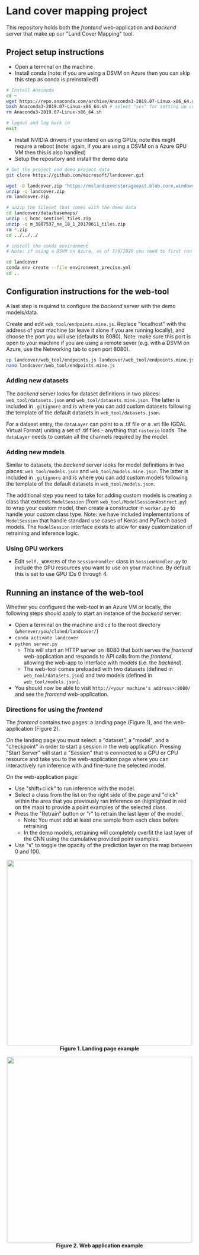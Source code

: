 # Land cover mapping project

This repository holds both the _frontend_ web-application and _backend_ server that make up our "Land Cover Mapping" tool.


## Project setup instructions

- Open a terminal on the machine
- Install conda (note: if you are using a DSVM on Azure then you can skip this step as conda is preinstalled!)

```bash
# Install Anaconda
cd ~
wget https://repo.anaconda.com/archive/Anaconda3-2019.07-Linux-x86_64.sh
bash Anaconda3-2019.07-Linux-x86_64.sh # select "yes" for setting up conda init
rm Anaconda3-2019.07-Linux-x86_64.sh

# logout and log back in
exit
```

- Install NVIDIA drivers if you intend on using GPUs; note this might require a reboot (note: again, if you are using a DSVM on a Azure GPU VM then this is also handled)
- Setup the repository and install the demo data

```bash
# Get the project and demo project data
git clone https://github.com/microsoft/landcover.git

wget -O landcover.zip "https://mslandcoverstorageeast.blob.core.windows.net/web-tool-data/landcover.zip"
unzip -q landcover.zip
rm landcover.zip

# unzip the tileset that comes with the demo data
cd landcover/data/basemaps/
unzip -q hcmc_sentinel_tiles.zip
unzip -q m_3807537_ne_18_1_20170611_tiles.zip
rm *.zip
cd ../../../

# install the conda environment
# Note: if using a DSVM on Azure, as of 7/6/2020 you need to first run `sudo chown -R $USER /anaconda/`

cd landcover
conda env create --file environment_precise.yml
cd ..
```


## Configuration instructions for the web-tool

A last step is required to configure the _backend_ server with the demo models/data.

Create and edit `web_tool/endpoints.mine.js`. Replace "localhost" with the address of your machine (or leave it alone if you are running locally), and choose the port you will use (defaults to 8080). Note: make sure this port is open to your machine if you are using a remote sever (e.g. with a DSVM on Azure, use the Networking tab to open port 8080).

```bash
cp landcover/web_tool/endpoints.js landcover/web_tool/endpoints.mine.js
nano landcover/web_tool/endpoints.mine.js
```

### Adding new datasets

The _backend_ server looks for dataset definitions in two places: `web_tool/datasets.json` and `web_tool/datasets.mine.json`. The latter is included in `.gitignore` and is where you can add custom datasets following the template of the default datasets in `web_tool/datasets.json`.

For a dataset entry, the `dataLayer` can point to a .tif file or a .vrt file (GDAL Virtual Format) uniting a set of .tif files - anything that `rasterio` loads. The `dataLayer` needs to contain all the channels required by the model.

### Adding new models

Similar to datasets, the _backend_ server looks for model definitions in two places: `web_tool/models.json` and `web_tool/models.mine.json`. The latter is included in `.gitignore` and is where you can add custom models following the template of the default datasets in `web_tool/models.json`.

The additional step you need to take for adding custom models is creating a class that extends `ModelSession` (from `web_tool/ModelSessionAbstract.py`) to wrap your custom model, then create a constructor in `worker.py` to handle your custom class type. Note: we have included implementations of `ModelSession` that handle standard use cases of Keras and PyTorch based models. The `ModelSession` interface exists to allow for easy customization of retraining and inference logic.  

### Using GPU workers

- Edit `self._WORKERS` of the `SessionHandler` class in `SessionHandler.py` to include the GPU resources you want to use on your machine. By default this is set to use GPU IDs 0 through 4.


## Running an instance of the web-tool

Whether you configured the web-tool in an Azure VM or locally, the following steps should apply to start an instance of the _backend_ server:

- Open a terminal on the machine and `cd` to the root directory (`wherever/you/cloned/landcover/`)
- `conda activate landcover` 
- `python server.py`
  - This will start an HTTP server on :8080 that both serves the _frontend_ web-application and responds to API calls from the _frontend_, allowing the web-app to interface with models (i.e. the _backend_).
  - The web-tool comes preloaded with two datasets (defined in `web_tool/datasets.json`) and two models (defined in `web_tool/models.json`).
- You should now be able to visit `http://<your machine's address>:8080/` and see the _frontend_ web-application.

### Directions for using the _frontend_

The _frontend_ contains two pages: a landing page (Figure 1), and the web-application (Figure 2).

On the landing page you must select: a "dataset", a "model", and a "checkpoint" in order to start a session in the web application. Pressing "Start Server" will start a "Session" that is connected to a GPU or CPU resource and take you to the web-application page where you can interactively run inference with and fine-tune the selected model.

On the web-application page:
- Use "shift+click" to run inference with the model.
- Select a class from the list on the right side of the page and "click" within the area that you previously ran inference on (highlighted in red on the map) to provide a point examples of the selected class.
- Press the "Retrain" button or "r" to retrain the last layer of the model.
  - Note: You must add at least one sample from each class before retraining
  - In the demo models, retraining will completely overfit the last layer of the CNN using the cumulative provided point examples.
- Use "s" to toggle the opacity of the prediction layer on the map between 0 and 100.

<p align="center">
  <img src="figures/landing_page.png" height="500">
  <b>Figure 1. Landing page example</b>
</p>

<p align="center">
  <img src="figures/web_application.png" height="500">
  <b>Figure 2. Web application example</b>
</p>